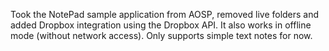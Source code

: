 Took the NotePad sample application from AOSP, removed live folders and added Dropbox integration using the Dropbox API. It also works in offline mode (without network access). Only supports simple text notes for now.